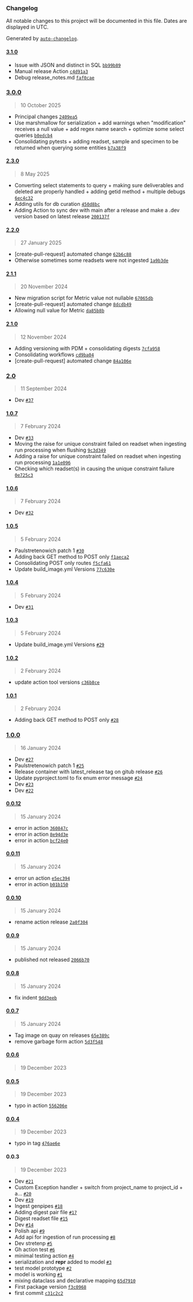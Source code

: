 ### Changelog

All notable changes to this project will be documented in this file. Dates are displayed in UTC.

Generated by [`auto-changelog`](https://github.com/CookPete/auto-changelog).

#### [3.1.0](https://github.com/c3g/project_tracking/compare/3.0.0...3.1.0)

- Issue with JSON and distinct in SQL [`bb99b89`](https://github.com/c3g/project_tracking/commit/bb99b89f00397916f5d0ee0bebaf0ccbba5bd41c)
- Manual release Action [`c4d91a3`](https://github.com/c3g/project_tracking/commit/c4d91a343457167cc03bba5944d14327f4099779)
- Debug release_notes.md [`faf0cae`](https://github.com/c3g/project_tracking/commit/faf0cae2a10e3a4db67d7c2982a3a0d57ec13362)

### [3.0.0](https://github.com/c3g/project_tracking/compare/2.3.0...3.0.0)

> 10 October 2025

- Principal changes [`2409ea5`](https://github.com/c3g/project_tracking/commit/2409ea52b945713d9a2c52bf6df7251d5767de5f)
- Use marshmallow for serialization + add warnings when "modification" receives a null value + add regex name search + optimize some select queries [`b0edcb4`](https://github.com/c3g/project_tracking/commit/b0edcb44f9de3fe5358492c0e1cc0c8ec0b1da2d)
- Consolidating pytests + adding readset, sample and specimen to be returned when querying some entities [`b7a38f9`](https://github.com/c3g/project_tracking/commit/b7a38f94c9905bc7507aee063410fdf618910f5d)

#### [2.3.0](https://github.com/c3g/project_tracking/compare/2.2.0...2.3.0)

> 8 May 2025

- Converting select statements to query + making sure deliverables and deleted are properly handled + adding getid method + multiple debugs [`6ec4c32`](https://github.com/c3g/project_tracking/commit/6ec4c32e1256d686ec525aa82ab503f10b3d9edf)
- Adding utils for db curation [`450d8bc`](https://github.com/c3g/project_tracking/commit/450d8bc2a777619b62a3de27a49a4421cc2da432)
- Adding Action to sync dev with main after a release and make a .dev version based on latest release [`200137f`](https://github.com/c3g/project_tracking/commit/200137fd700d4cad6ac993587d639335775a8e08)

#### [2.2.0](https://github.com/c3g/project_tracking/compare/2.1.1...2.2.0)

> 27 January 2025

- [create-pull-request] automated change [`62b6c88`](https://github.com/c3g/project_tracking/commit/62b6c8871800363ac6c7984aa90183a301e6df8a)
- Otherwise sometimes some readsets were not ingested [`1a9b3de`](https://github.com/c3g/project_tracking/commit/1a9b3de452926761501d989dcfccf1efa0ad90ab)

#### [2.1.1](https://github.com/c3g/project_tracking/compare/2.1.0...2.1.1)

> 20 November 2024

- New migration script for Metric value not nullable [`67065db`](https://github.com/c3g/project_tracking/commit/67065db790133836c2a751873ca14b4a5cc795d1)
- [create-pull-request] automated change [`8dcdb49`](https://github.com/c3g/project_tracking/commit/8dcdb493463ade196a1451d6dc1799d5356ab26d)
- Allowing null value for Metric [`da85b8b`](https://github.com/c3g/project_tracking/commit/da85b8bba936fc425718a796d822a7cff4c89ec7)

#### [2.1.0](https://github.com/c3g/project_tracking/compare/2.0...2.1.0)

> 12 November 2024

- Adding versioning with PDM + consolidating digests [`7cfa958`](https://github.com/c3g/project_tracking/commit/7cfa95842dd57ae0ce9d7ea305a7f6dcc69d3e9d)
- Consolidating workflows [`cd9ba04`](https://github.com/c3g/project_tracking/commit/cd9ba049971964ff1c47be340c1a6d1f40fb1e73)
- [create-pull-request] automated change [`84a106e`](https://github.com/c3g/project_tracking/commit/84a106ee2d90e05ff7c15806ca303b3c03a7d228)

### [2.0](https://github.com/c3g/project_tracking/compare/1.0.7...2.0)

> 11 September 2024

- Dev [`#37`](https://github.com/c3g/project_tracking/pull/37)

#### [1.0.7](https://github.com/c3g/project_tracking/compare/1.0.6...1.0.7)

> 7 February 2024

- Dev [`#33`](https://github.com/c3g/project_tracking/pull/33)
- Moving the raise for unique constraint failed on readset when ingesting run processing when flushing [`9c3d349`](https://github.com/c3g/project_tracking/commit/9c3d3499ae6d0cb6e27c715ad7c5529ed563389b)
- Adding a raise for unique constraint failed on readset when ingesting run processing [`1a1e096`](https://github.com/c3g/project_tracking/commit/1a1e09678de986e3465eb0315a6068e0bf9f5059)
- Checking which readset(s) in causing the unique constraint failure [`0e725c3`](https://github.com/c3g/project_tracking/commit/0e725c3b5230f8564bb4859b14e3b07a46e10b2e)

#### [1.0.6](https://github.com/c3g/project_tracking/compare/1.0.5...1.0.6)

> 7 February 2024

- Dev [`#32`](https://github.com/c3g/project_tracking/pull/32)

#### [1.0.5](https://github.com/c3g/project_tracking/compare/1.0.4...1.0.5)

> 5 February 2024

- Paulstretenowich patch 1 [`#30`](https://github.com/c3g/project_tracking/pull/30)
- Adding back GET method to POST only [`f1aeca2`](https://github.com/c3g/project_tracking/commit/f1aeca20712d8f67abf9ed93877ea2631d4ff8c2)
- Consolidating POST only routes [`f5cfa61`](https://github.com/c3g/project_tracking/commit/f5cfa61cf80f53ab8cca7f641d0c38cdefdbd7c2)
- Update build_image.yml Versions [`77c630e`](https://github.com/c3g/project_tracking/commit/77c630e24c942cb4f68a6122921f7b605060fc74)

#### [1.0.4](https://github.com/c3g/project_tracking/compare/1.0.3...1.0.4)

> 5 February 2024

- Dev [`#31`](https://github.com/c3g/project_tracking/pull/31)

#### [1.0.3](https://github.com/c3g/project_tracking/compare/1.0.2...1.0.3)

> 5 February 2024

- Update build_image.yml Versions [`#29`](https://github.com/c3g/project_tracking/pull/29)

#### [1.0.2](https://github.com/c3g/project_tracking/compare/1.0.1...1.0.2)

> 2 February 2024

- update action tool versions [`c36b8ce`](https://github.com/c3g/project_tracking/commit/c36b8ce4a1f9ce0a3bbcc47a7acbac14526cc084)

#### [1.0.1](https://github.com/c3g/project_tracking/compare/1.0.0...1.0.1)

> 2 February 2024

- Adding back GET method to POST only [`#28`](https://github.com/c3g/project_tracking/pull/28)

### [1.0.0](https://github.com/c3g/project_tracking/compare/0.0.12...1.0.0)

> 16 January 2024

- Dev [`#27`](https://github.com/c3g/project_tracking/pull/27)
- Paulstretenowich patch 1 [`#25`](https://github.com/c3g/project_tracking/pull/25)
- Release container with latest_release tag on gitub release  [`#26`](https://github.com/c3g/project_tracking/pull/26)
- Update pyproject.toml to fix enum error message [`#24`](https://github.com/c3g/project_tracking/pull/24)
- Dev [`#23`](https://github.com/c3g/project_tracking/pull/23)
- Dev [`#22`](https://github.com/c3g/project_tracking/pull/22)

#### [0.0.12](https://github.com/c3g/project_tracking/compare/0.0.11...0.0.12)

> 15 January 2024

- error in action [`360847c`](https://github.com/c3g/project_tracking/commit/360847cbf0df85009237acab0412c99f9b0883b7)
- error in action [`8e94d3e`](https://github.com/c3g/project_tracking/commit/8e94d3e40adc3eb3ca099a20a6f85da1038cbc7b)
- error in action [`bcf24e0`](https://github.com/c3g/project_tracking/commit/bcf24e070d7a459ebb29f52e3e503dd1cdd69b91)

#### [0.0.11](https://github.com/c3g/project_tracking/compare/0.0.10...0.0.11)

> 15 January 2024

- error un action [`e5ec394`](https://github.com/c3g/project_tracking/commit/e5ec3948b404c76b4171966e1dbc4c9a5045a5bf)
- error in action [`b01b150`](https://github.com/c3g/project_tracking/commit/b01b150c447620009844b9f16e0f79a7cb4b05d8)

#### [0.0.10](https://github.com/c3g/project_tracking/compare/0.0.9...0.0.10)

> 15 January 2024

- rename action release [`2a0f304`](https://github.com/c3g/project_tracking/commit/2a0f304ab34cb9ff32e29c1b4d8616e47f04190f)

#### [0.0.9](https://github.com/c3g/project_tracking/compare/0.0.8...0.0.9)

> 15 January 2024

- published not released [`2066b70`](https://github.com/c3g/project_tracking/commit/2066b706375ab04c7cd4a374694b778c10391fb1)

#### [0.0.8](https://github.com/c3g/project_tracking/compare/0.0.7...0.0.8)

> 15 January 2024

- fix indent [`9dd3eeb`](https://github.com/c3g/project_tracking/commit/9dd3eebaecc1279649ec7bd513d259819af50b3a)

#### [0.0.7](https://github.com/c3g/project_tracking/compare/0.0.6...0.0.7)

> 15 January 2024

- Tag image on quay on releases [`65e389c`](https://github.com/c3g/project_tracking/commit/65e389ca947816a2c5a1340f07b7830d78e6f4a1)
- remove garbage form action [`5d3f548`](https://github.com/c3g/project_tracking/commit/5d3f548d780deea3d858757674d6bd3fe6c72392)

#### [0.0.6](https://github.com/c3g/project_tracking/compare/0.0.5...0.0.6)

> 19 December 2023

#### [0.0.5](https://github.com/c3g/project_tracking/compare/0.0.4...0.0.5)

> 19 December 2023

- typo in action [`556206e`](https://github.com/c3g/project_tracking/commit/556206ed6e8a3250d85b84260081859e83cd4fd9)

#### [0.0.4](https://github.com/c3g/project_tracking/compare/0.0.3...0.0.4)

> 19 December 2023

- typo in tag [`476ae6e`](https://github.com/c3g/project_tracking/commit/476ae6efdf842dc902c413aa9697392fa69e74e7)

#### 0.0.3

> 19 December 2023

- Dev [`#21`](https://github.com/c3g/project_tracking/pull/21)
- Custom Exception handler + switch from project_name to project_id + a… [`#20`](https://github.com/c3g/project_tracking/pull/20)
- Dev [`#19`](https://github.com/c3g/project_tracking/pull/19)
- Ingest genpipes [`#18`](https://github.com/c3g/project_tracking/pull/18)
- Adding digest pair file [`#17`](https://github.com/c3g/project_tracking/pull/17)
- Digest readset file [`#15`](https://github.com/c3g/project_tracking/pull/15)
- Dev [`#14`](https://github.com/c3g/project_tracking/pull/14)
- Polish api [`#9`](https://github.com/c3g/project_tracking/pull/9)
- Add api for ingestion of run processing [`#8`](https://github.com/c3g/project_tracking/pull/8)
- Dev stretenp [`#5`](https://github.com/c3g/project_tracking/pull/5)
- Gh action test [`#6`](https://github.com/c3g/project_tracking/pull/6)
- minimal testing action [`#4`](https://github.com/c3g/project_tracking/pull/4)
- serialization  and __repr__ added to model [`#3`](https://github.com/c3g/project_tracking/pull/3)
- test model prototype [`#2`](https://github.com/c3g/project_tracking/pull/2)
- model is working [`#1`](https://github.com/c3g/project_tracking/pull/1)
- mixing dataclass and declarative mapping [`65d7910`](https://github.com/c3g/project_tracking/commit/65d79102c5656bf99b6db8c02fc8fcb391a53872)
- First package version [`f3c0968`](https://github.com/c3g/project_tracking/commit/f3c096870575d6b9d31ade8f16903daec1cbc867)
- first commit [`c31c2c2`](https://github.com/c3g/project_tracking/commit/c31c2c263a0c6f1e95797fbeb3fd094cc7ce1f66)
